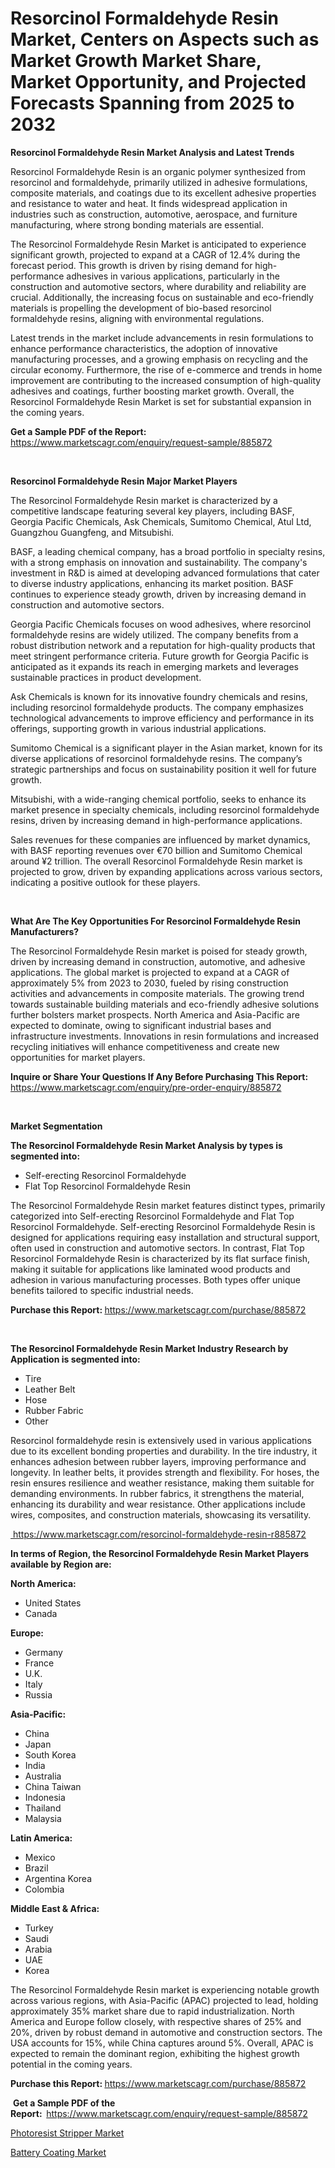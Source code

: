 <p><h1>Resorcinol Formaldehyde Resin Market, Centers on Aspects such as Market Growth Market Share, Market Opportunity, and Projected Forecasts Spanning from 2025 to 2032</h1></p><p><strong>Resorcinol Formaldehyde Resin Market Analysis and Latest Trends</strong></p>
<p><p>Resorcinol Formaldehyde Resin is an organic polymer synthesized from resorcinol and formaldehyde, primarily utilized in adhesive formulations, composite materials, and coatings due to its excellent adhesive properties and resistance to water and heat. It finds widespread application in industries such as construction, automotive, aerospace, and furniture manufacturing, where strong bonding materials are essential.</p><p>The Resorcinol Formaldehyde Resin Market is anticipated to experience significant growth, projected to expand at a CAGR of 12.4% during the forecast period. This growth is driven by rising demand for high-performance adhesives in various applications, particularly in the construction and automotive sectors, where durability and reliability are crucial. Additionally, the increasing focus on sustainable and eco-friendly materials is propelling the development of bio-based resorcinol formaldehyde resins, aligning with environmental regulations.</p><p>Latest trends in the market include advancements in resin formulations to enhance performance characteristics, the adoption of innovative manufacturing processes, and a growing emphasis on recycling and the circular economy. Furthermore, the rise of e-commerce and trends in home improvement are contributing to the increased consumption of high-quality adhesives and coatings, further boosting market growth. Overall, the Resorcinol Formaldehyde Resin Market is set for substantial expansion in the coming years.</p></p>
<p><strong>Get a Sample PDF of the Report:&nbsp;</strong> <a href="https://www.marketscagr.com/enquiry/request-sample/885872?utm_campaign=2138&utm_medium=2&utm_source=Github&utm_content=ia&utm_term=01042025&utm_id=resorcinol-formaldehyde-resin">https://www.marketscagr.com/enquiry/request-sample/885872</a></p>
<p>&nbsp;</p>
<p><strong>Resorcinol Formaldehyde Resin Major Market Players</strong></p>
<p><p>The Resorcinol Formaldehyde Resin market is characterized by a competitive landscape featuring several key players, including BASF, Georgia Pacific Chemicals, Ask Chemicals, Sumitomo Chemical, Atul Ltd, Guangzhou Guangfeng, and Mitsubishi. </p><p>BASF, a leading chemical company, has a broad portfolio in specialty resins, with a strong emphasis on innovation and sustainability. The company's investment in R&D is aimed at developing advanced formulations that cater to diverse industry applications, enhancing its market position. BASF continues to experience steady growth, driven by increasing demand in construction and automotive sectors.</p><p>Georgia Pacific Chemicals focuses on wood adhesives, where resorcinol formaldehyde resins are widely utilized. The company benefits from a robust distribution network and a reputation for high-quality products that meet stringent performance criteria. Future growth for Georgia Pacific is anticipated as it expands its reach in emerging markets and leverages sustainable practices in product development.</p><p>Ask Chemicals is known for its innovative foundry chemicals and resins, including resorcinol formaldehyde products. The company emphasizes technological advancements to improve efficiency and performance in its offerings, supporting growth in various industrial applications. </p><p>Sumitomo Chemical is a significant player in the Asian market, known for its diverse applications of resorcinol formaldehyde resins. The company’s strategic partnerships and focus on sustainability position it well for future growth.</p><p>Mitsubishi, with a wide-ranging chemical portfolio, seeks to enhance its market presence in specialty chemicals, including resorcinol formaldehyde resins, driven by increasing demand in high-performance applications.</p><p>Sales revenues for these companies are influenced by market dynamics, with BASF reporting revenues over €70 billion and Sumitomo Chemical around ¥2 trillion. The overall Resorcinol Formaldehyde Resin market is projected to grow, driven by expanding applications across various sectors, indicating a positive outlook for these players.</p></p>
<p>&nbsp;</p>
<p><strong>What Are The Key Opportunities For Resorcinol Formaldehyde Resin Manufacturers?</strong></p>
<p><p>The Resorcinol Formaldehyde Resin market is poised for steady growth, driven by increasing demand in construction, automotive, and adhesive applications. The global market is projected to expand at a CAGR of approximately 5% from 2023 to 2030, fueled by rising construction activities and advancements in composite materials. The growing trend towards sustainable building materials and eco-friendly adhesive solutions further bolsters market prospects. North America and Asia-Pacific are expected to dominate, owing to significant industrial bases and infrastructure investments. Innovations in resin formulations and increased recycling initiatives will enhance competitiveness and create new opportunities for market players.</p></p>
<p><strong>Inquire or Share Your Questions If Any Before Purchasing This Report:</strong> <a href="https://www.marketscagr.com/enquiry/pre-order-enquiry/885872?utm_campaign=2138&utm_medium=2&utm_source=Github&utm_content=ia&utm_term=01042025&utm_id=resorcinol-formaldehyde-resin">https://www.marketscagr.com/enquiry/pre-order-enquiry/885872</a></p>
<p>&nbsp;</p>
<p><strong>Market Segmentation</strong></p>
<p><strong>The Resorcinol Formaldehyde Resin Market Analysis by types is segmented into:</strong></p>
<p><ul><li>Self-erecting Resorcinol Formaldehyde</li><li>Flat Top Resorcinol Formaldehyde Resin</li></ul></p>
<p><p>The Resorcinol Formaldehyde Resin market features distinct types, primarily categorized into Self-erecting Resorcinol Formaldehyde and Flat Top Resorcinol Formaldehyde. Self-erecting Resorcinol Formaldehyde Resin is designed for applications requiring easy installation and structural support, often used in construction and automotive sectors. In contrast, Flat Top Resorcinol Formaldehyde Resin is characterized by its flat surface finish, making it suitable for applications like laminated wood products and adhesion in various manufacturing processes. Both types offer unique benefits tailored to specific industrial needs.</p></p>
<p><strong>Purchase this Report:&nbsp;</strong><a href="https://www.marketscagr.com/purchase/885872?utm_campaign=2138&utm_medium=2&utm_source=Github&utm_content=ia&utm_term=01042025&utm_id=resorcinol-formaldehyde-resin">https://www.marketscagr.com/purchase/885872</a></p>
<p>&nbsp;</p>
<p><strong>The Resorcinol Formaldehyde Resin Market Industry Research by Application is segmented into:</strong></p>
<p><ul><li>Tire</li><li>Leather Belt</li><li>Hose</li><li>Rubber Fabric</li><li>Other</li></ul></p>
<p><p>Resorcinol formaldehyde resin is extensively used in various applications due to its excellent bonding properties and durability. In the tire industry, it enhances adhesion between rubber layers, improving performance and longevity. In leather belts, it provides strength and flexibility. For hoses, the resin ensures resilience and weather resistance, making them suitable for demanding environments. In rubber fabrics, it strengthens the material, enhancing its durability and wear resistance. Other applications include wires, composites, and construction materials, showcasing its versatility.</p></p>
<p><a href="https://www.marketscagr.com/resorcinol-formaldehyde-resin-r885872?utm_campaign=2138&utm_medium=2&utm_source=Github&utm_content=ia&utm_term=01042025&utm_id=resorcinol-formaldehyde-resin">&nbsp;https://www.marketscagr.com/resorcinol-formaldehyde-resin-r885872</a></p>
<p><strong>In terms of Region, the Resorcinol Formaldehyde Resin Market Players available by Region are:</strong></p>
<p>
    <p> <strong> North America: </strong>
        <ul>
            <li>United States</li>
            <li>Canada</li>
        </ul>
        </p> 
    <p> <strong> Europe: </strong>
        <ul>
            <li>Germany</li>
            <li>France</li>
            <li>U.K.</li>
            <li>Italy</li>
            <li>Russia</li>
        </ul>
        </p> 
    <p> <strong> Asia-Pacific: </strong>
        <ul>
            <li>China</li>
            <li>Japan</li>
            <li>South Korea</li>
            <li>India</li>
            <li>Australia</li>
            <li>China Taiwan</li>
            <li>Indonesia</li>
            <li>Thailand</li>
            <li>Malaysia</li>
        </ul>
        </p> 
    <p> <strong> Latin America: </strong>
        <ul>
            <li>Mexico</li>
            <li>Brazil</li>
            <li>Argentina Korea</li>
            <li>Colombia</li>
        </ul>
        </p> 
    <p> <strong> Middle East & Africa: </strong>
        <ul>
            <li>Turkey</li>
            <li>Saudi</li>
            <li>Arabia</li>
            <li>UAE</li>
            <li>Korea</li>
        </ul>
    </p>
    </p>
<p><p>The Resorcinol Formaldehyde Resin market is experiencing notable growth across various regions, with Asia-Pacific (APAC) projected to lead, holding approximately 35% market share due to rapid industrialization. North America and Europe follow closely, with respective shares of 25% and 20%, driven by robust demand in automotive and construction sectors. The USA accounts for 15%, while China captures around 5%. Overall, APAC is expected to remain the dominant region, exhibiting the highest growth potential in the coming years.</p></p>
<p><strong>Purchase this Report: </strong><a href="https://www.marketscagr.com/purchase/885872?utm_campaign=2138&utm_medium=2&utm_source=Github&utm_content=ia&utm_term=01042025&utm_id=resorcinol-formaldehyde-resin">https://www.marketscagr.com/purchase/885872</a></p>
<p>&nbsp;<strong>Get a Sample PDF of the Report:&nbsp;&nbsp;</strong><a href="https://www.marketscagr.com/enquiry/request-sample/885872?utm_campaign=2138&utm_medium=2&utm_source=Github&utm_content=ia&utm_term=01042025&utm_id=resorcinol-formaldehyde-resin">https://www.marketscagr.com/enquiry/request-sample/885872</a></p>
<p><strong></strong></p>
<p><p><a href="https://github.com/joannesouthgate/Market-Research-Report-List-6/blob/main/photoresist-stripper-market.md?utm_campaign=2138&utm_medium=2&utm_source=Github&utm_content=ia&utm_term=01042025&utm_id=resorcinol-formaldehyde-resin">Photoresist Stripper Market</a></p><p><a href="https://github.com/sofayahoo2023/Market-Research-Report-List-7/blob/main/battery-coating-market.md?utm_campaign=2138&utm_medium=2&utm_source=Github&utm_content=ia&utm_term=01042025&utm_id=resorcinol-formaldehyde-resin">Battery Coating Market</a></p></p>